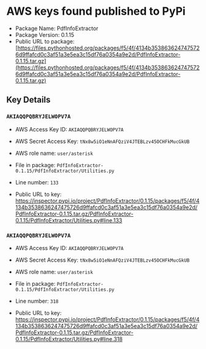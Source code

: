 # AWS keys found published to PyPi

* Package Name: PdfInfoExtractor
* Package Version: 0.1.15
* Public URL to package: [https://files.pythonhosted.org/packages/f5/4f/4134b3538636247475726d9ffafcd0c3af51a3e5ea3c15df76a0354a9e2d/PdfInfoExtractor-0.1.15.tar.gz](https://files.pythonhosted.org/packages/f5/4f/4134b3538636247475726d9ffafcd0c3af51a3e5ea3c15df76a0354a9e2d/PdfInfoExtractor-0.1.15.tar.gz)

## Key Details

### `AKIAQQPQBRYJELWOPV7A`

* AWS Access Key ID: `AKIAQQPQBRYJELWOPV7A`
* AWS Secret Access Key: `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` 
* AWS role name: `user/asterisk`
* File in package: `PdfInfoExtractor-0.1.15/PdfInfoExtractor/Utilities.py`
* Line number: `133`

* Public URL to key: https://inspector.pypi.io/project/PdfInfoExtractor/0.1.15/packages/f5/4f/4134b3538636247475726d9ffafcd0c3af51a3e5ea3c15df76a0354a9e2d/PdfInfoExtractor-0.1.15.tar.gz/PdfInfoExtractor-0.1.15/PdfInfoExtractor/Utilities.py#line.133



### `AKIAQQPQBRYJELWOPV7A`

* AWS Access Key ID: `AKIAQQPQBRYJELWOPV7A`
* AWS Secret Access Key: `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` 
* AWS role name: `user/asterisk`
* File in package: `PdfInfoExtractor-0.1.15/PdfInfoExtractor/Utilities.py`
* Line number: `318`

* Public URL to key: https://inspector.pypi.io/project/PdfInfoExtractor/0.1.15/packages/f5/4f/4134b3538636247475726d9ffafcd0c3af51a3e5ea3c15df76a0354a9e2d/PdfInfoExtractor-0.1.15.tar.gz/PdfInfoExtractor-0.1.15/PdfInfoExtractor/Utilities.py#line.318


